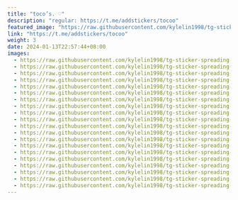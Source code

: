 ```yaml
---
title: "toco’s. ♡"
description: "regular: https://t.me/addstickers/tocoo"
featured_image: "https://raw.githubusercontent.com/kylelin1998/tg-sticker-spreading-worldwide-images/main/img/14449c1d-5a94-4073-933e-926043af4fe9.jpg"
link: "https://t.me/addstickers/tocoo"
weight: 3
date: 2024-01-13T22:57:44+08:00
images:
  - https://raw.githubusercontent.com/kylelin1998/tg-sticker-spreading-worldwide-images/main/img/14449c1d-5a94-4073-933e-926043af4fe9.jpg
  - https://raw.githubusercontent.com/kylelin1998/tg-sticker-spreading-worldwide-images/main/img/dccd1e5a-fcef-4125-97b0-6ed63f187176.jpg
  - https://raw.githubusercontent.com/kylelin1998/tg-sticker-spreading-worldwide-images/main/img/629a14d6-29af-4917-8f35-597f56fe13fe.jpg
  - https://raw.githubusercontent.com/kylelin1998/tg-sticker-spreading-worldwide-images/main/img/1a2e124f-8372-4fda-85fc-5531c8cff855.jpg
  - https://raw.githubusercontent.com/kylelin1998/tg-sticker-spreading-worldwide-images/main/img/0e854fd1-9368-4f39-80ad-fb116259443e.jpg
  - https://raw.githubusercontent.com/kylelin1998/tg-sticker-spreading-worldwide-images/main/img/8501b56d-074b-425d-9777-656401366ed6.jpg
  - https://raw.githubusercontent.com/kylelin1998/tg-sticker-spreading-worldwide-images/main/img/d3f30930-6ff6-46d3-b619-27b1936d64f5.jpg
  - https://raw.githubusercontent.com/kylelin1998/tg-sticker-spreading-worldwide-images/main/img/8f0ea619-f06a-4209-a804-cdf9c8bb2db1.jpg
  - https://raw.githubusercontent.com/kylelin1998/tg-sticker-spreading-worldwide-images/main/img/fa78bc0d-a4af-4f95-98e0-7ebc9629e083.jpg
  - https://raw.githubusercontent.com/kylelin1998/tg-sticker-spreading-worldwide-images/main/img/014f0614-c34a-4a1b-803a-23a0ff798cce.jpg
  - https://raw.githubusercontent.com/kylelin1998/tg-sticker-spreading-worldwide-images/main/img/bd596b12-42d5-4182-96c4-4978a3860fd4.jpg
  - https://raw.githubusercontent.com/kylelin1998/tg-sticker-spreading-worldwide-images/main/img/9a0b14b4-40a4-4b18-873d-1e101a9f24c4.jpg
  - https://raw.githubusercontent.com/kylelin1998/tg-sticker-spreading-worldwide-images/main/img/e8538e01-c261-41a1-9b65-85630d14c07f.jpg
  - https://raw.githubusercontent.com/kylelin1998/tg-sticker-spreading-worldwide-images/main/img/68087cc9-7e99-4473-bd55-b82814204caa.jpg
  - https://raw.githubusercontent.com/kylelin1998/tg-sticker-spreading-worldwide-images/main/img/192e7a2f-85b3-48de-9fba-7ac114efcc24.jpg
  - https://raw.githubusercontent.com/kylelin1998/tg-sticker-spreading-worldwide-images/main/img/ecdc0ab6-b032-4003-9234-f5dabdc67835.jpg
  - https://raw.githubusercontent.com/kylelin1998/tg-sticker-spreading-worldwide-images/main/img/ad9362e1-a0f5-420b-b0e0-38e1a54c7b70.jpg
  - https://raw.githubusercontent.com/kylelin1998/tg-sticker-spreading-worldwide-images/main/img/e9733c47-9630-4a58-b4d3-bdd956f47c1c.jpg
  - https://raw.githubusercontent.com/kylelin1998/tg-sticker-spreading-worldwide-images/main/img/76536645-cfb4-448e-8807-959ff9b5a990.jpg
  - https://raw.githubusercontent.com/kylelin1998/tg-sticker-spreading-worldwide-images/main/img/5b8da4a4-129f-4ae7-9a63-3c28799942d8.jpg
---
```

